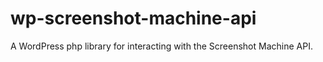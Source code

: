 # wp-screenshot-machine-api
A WordPress php library for interacting with the Screenshot Machine API.
